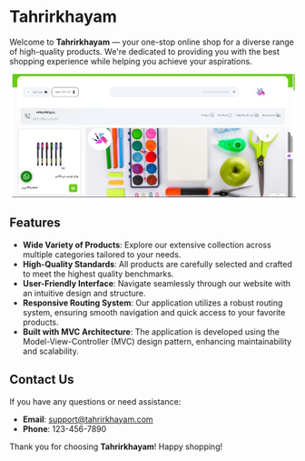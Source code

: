 # Tahrirkhayam  

Welcome to **Tahrirkhayam** — your one-stop online shop for a diverse range of high-quality products. We're dedicated to providing you with the best shopping experience while helping you achieve your aspirations.  

![Banner Image](img.jpg)  

## Features  

- **Wide Variety of Products**: Explore our extensive collection across multiple categories tailored to your needs.  
- **High-Quality Standards**: All products are carefully selected and crafted to meet the highest quality benchmarks.  
- **User-Friendly Interface**: Navigate seamlessly through our website with an intuitive design and structure.  
- **Responsive Routing System**: Our application utilizes a robust routing system, ensuring smooth navigation and quick access to your favorite products.  
- **Built with MVC Architecture**: The application is developed using the Model-View-Controller (MVC) design pattern, enhancing maintainability and scalability.  


 

## Contact Us  

If you have any questions or need assistance:  
- **Email**: support@tahrirkhayam.com  
- **Phone**: 123-456-7890  

Thank you for choosing **Tahrirkhayam**! Happy shopping!  
